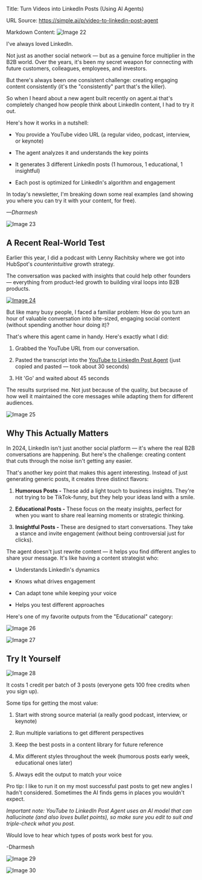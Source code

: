 Title: Turn Videos into LinkedIn Posts (Using AI Agents)

URL Source: https://simple.ai/p/video-to-linkedin-post-agent

Markdown Content:
![Image 22](https://media.beehiiv.com/cdn-cgi/image/fit=scale-down,format=auto,onerror=redirect,quality=80/uploads/asset/file/8866f76f-e323-41d3-8a1d-36c1293b31a2/simpleai.png?t=1734571054)

I've always loved LinkedIn.

Not just as another social network — but as a genuine force multiplier in the B2B world. Over the years, it's been my secret weapon for connecting with future customers, colleagues, employees, and investors.

But there's always been one consistent challenge: creating engaging content consistently (it's the "consistently" part that's the killer).

So when I heard about a new agent built recently on agent.ai that's completely changed how people think about LinkedIn content, I had to try it out.

Here's how it works in a nutshell:

*   You provide a YouTube video URL (a regular video, podcast, interview, or keynote)
    
*   The agent analyzes it and understands the key points
    
*   It generates 3 different LinkedIn posts (1 humorous, 1 educational, 1 insightful)
    
*   Each post is optimized for LinkedIn's algorithm and engagement
    

In today's newsletter, I'm breaking down some real examples (and showing you where you can try it with your content, for free).

_—Dharmesh_

![Image 23](https://media.beehiiv.com/cdn-cgi/image/fit=scale-down,format=auto,onerror=redirect,quality=80/uploads/asset/file/493e9e39-40f7-4b98-b412-2f339e51b3f9/simple_ai_linebreak.png?t=1734572078)

**A Recent Real-World Test**
----------------------------

Earlier this year, I did a podcast with Lenny Rachitsky where we got into HubSpot's _counterintuitive_ growth strategy.

The conversation was packed with insights that could help other founders — everything from product-led growth to building viral loops into B2B products.

[![Image 24](https://lh7-rt.googleusercontent.com/docsz/AD_4nXfbbpAn5JJRwAMBo6YIhvPSM7NtVXIXLEbGs5WpGcNYIt_mE_HxWH0N53JUYYxXpoCOrkh3TEAWHfHtzThqSiF8QJ15GbJQ4l8gLqa2Rjh23jrBdLBTeQGCdEVh5iWx75c0KSi4?key=GqghA0RgCrzSOcntNY1mGRHZ)](https://www.youtube.com/watch?v=dpw9Ue1HU48&utm_source=simple.ai&utm_medium=referral&utm_campaign=turn-videos-into-linkedin-posts-using-ai-agents)

But like many busy people, I faced a familiar problem: How do you turn an hour of valuable conversation into bite-sized, engaging social content (without spending another hour doing it)?

That's where this agent came in handy. Here's exactly what I did:

1.  Grabbed the YouTube URL from our conversation.
    
2.  Pasted the transcript into the [YouTube to LinkedIn Post Agent](https://agent.ai/agent/youtube-to-linkedin-agent?utm_source=simple.ai&utm_medium=referral&utm_campaign=turn-videos-into-linkedin-posts-using-ai-agents) (just copied and pasted — took about 30 seconds)
    
3.  Hit 'Go' and waited about 45 seconds
    

The results surprised me. Not just because of the quality, but because of how well it maintained the core messages while adapting them for different audiences.

![Image 25](https://media.beehiiv.com/cdn-cgi/image/fit=scale-down,format=auto,onerror=redirect,quality=80/uploads/asset/file/493e9e39-40f7-4b98-b412-2f339e51b3f9/simple_ai_linebreak.png?t=1734572078)

**Why This Actually Matters**
-----------------------------

In 2024, LinkedIn isn't just another social platform — it's where the real B2B conversations are happening. But here's the challenge: creating content that cuts through the noise isn't getting any easier.

That's another key point that makes this agent interesting. Instead of just generating generic posts, it creates three distinct flavors:

1.  **Humorous Posts -** These add a light touch to business insights. They're not trying to be TikTok-funny, but they help your ideas land with a smile.
    
2.  **Educational Posts -** These focus on the meaty insights, perfect for when you want to share real learning moments or strategic thinking.
    
3.  **Insightful Posts -** These are designed to start conversations. They take a stance and invite engagement (without being controversial just for clicks).
    

The agent doesn't just rewrite content — it helps you find different angles to share your message. It's like having a content strategist who:

*   Understands LinkedIn's dynamics
    
*   Knows what drives engagement
    
*   Can adapt tone while keeping your voice
    
*   Helps you test different approaches
    

Here's one of my favorite outputs from the "Educational" category:

![Image 26](https://media.beehiiv.com/cdn-cgi/image/fit=scale-down,format=auto,onerror=redirect,quality=80/uploads/asset/file/b72180a6-b9c3-429a-bdab-5d557563e28b/Screenshot_2024-12-19_at_9.20.21_AM.png?t=1734628825)

![Image 27](https://media.beehiiv.com/cdn-cgi/image/fit=scale-down,format=auto,onerror=redirect,quality=80/uploads/asset/file/493e9e39-40f7-4b98-b412-2f339e51b3f9/simple_ai_linebreak.png?t=1734572078)

**Try It Yourself**
-------------------

![Image 28](https://media.beehiiv.com/cdn-cgi/image/fit=scale-down,format=auto,onerror=redirect,quality=80/uploads/asset/file/d52322fb-cd5e-45b2-aa5d-3bc56cc7db48/Screenshot_2024-12-19_at_9.21.44_AM.png?t=1734628909)

It costs 1 credit per batch of 3 posts (everyone gets 100 free credits when you sign up).

Some tips for getting the most value:

1.  Start with strong source material (a really good podcast, interview, or keynote)
    
2.  Run multiple variations to get different perspectives
    
3.  Keep the best posts in a content library for future reference
    
4.  Mix different styles throughout the week (humorous posts early week, educational ones later)
    
5.  Always edit the output to match your voice
    

Pro tip: I like to run it on my most successful past posts to get new angles I hadn't considered. Sometimes the AI finds gems in places you wouldn't expect.

_Important note: YouTube to LinkedIn Post Agent uses an AI model that can hallucinate (and also loves bullet points), so make sure you edit to suit and triple-check what you post._

Would love to hear which types of posts work best for you.

\-Dharmesh

![Image 29](https://media.beehiiv.com/cdn-cgi/image/fit=scale-down,format=auto,onerror=redirect,quality=80/uploads/asset/file/63054ac4-5f54-4ab4-bce4-536a5d6058b9/1516232442184.jpeg?t=1730943256)

![Image 30](https://media.beehiiv.com/cdn-cgi/image/fit=scale-down,format=auto,onerror=redirect,quality=80/uploads/asset/file/d9d60a95-b41c-440b-9771-cc7be6b252d4/simple_ai_linebreak.png?t=1734572759)
